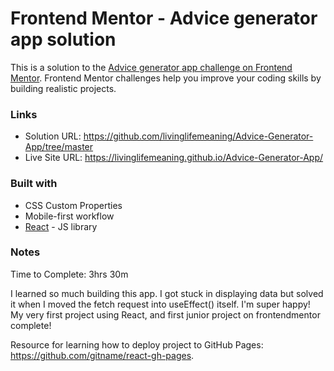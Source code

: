 # Frontend Mentor - Advice generator app solution

This is a solution to the [Advice generator app challenge on Frontend Mentor](https://www.frontendmentor.io/challenges/advice-generator-app-QdUG-13db). Frontend Mentor challenges help you improve your coding skills by building realistic projects.

### Links

- Solution URL: https://github.com/livinglifemeaning/Advice-Generator-App/tree/master
- Live Site URL: https://livinglifemeaning.github.io/Advice-Generator-App/ 


### Built with
- CSS Custom Properties 
- Mobile-first workflow
- [React](https://reactjs.org/) - JS library

### Notes
Time to Complete: 3hrs 30m 

I learned so much building this app. I got stuck in displaying data but solved it when I moved the fetch request into useEffect() itself. I'm super happy! My very first project using React, and first junior project on frontendmentor complete! 

Resource for learning how to deploy project to GitHub Pages: https://github.com/gitname/react-gh-pages.
 
